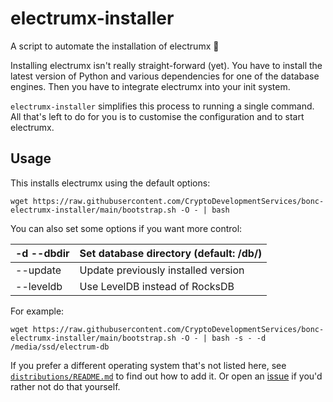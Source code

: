 # electrumx-installer
A script to automate the installation of electrumx 🤖

Installing electrumx isn't really straight-forward (yet). You have to install the latest version of Python and various dependencies for
one of the database engines. Then you have to integrate electrumx into your init system.

`electrumx-installer` simplifies this process to running a single command. All that's left to do for you
is to customise the configuration and to start electrumx.

## Usage
This installs electrumx using the default options:

    wget https://raw.githubusercontent.com/CryptoDevelopmentServices/bonc-electrumx-installer/main/bootstrap.sh -O - | bash

You can also set some options if you want more control:

| -d --dbdir | Set database directory (default: /db/) |
|------------|----------------------------------------|
| --update   | Update previously installed version    |
| --leveldb  | Use LevelDB instead of RocksDB         |

For example:

    wget https://raw.githubusercontent.com/CryptoDevelopmentServices/bonc-electrumx-installer/main/bootstrap.sh -O - | bash -s - -d /media/ssd/electrum-db



If you prefer a different operating system that's not listed here, see
[`distributions/README.md`](https://github.com/CryptoDevelopmentServices/bonc-electrumx-installer/blob/master/distributions/README.md) to find out how to add it.
Or open an [issue](https://github.com/CryptoDevelopmentServices/bonc-electrumx-installer/issues/new) if you'd rather not do that yourself.
